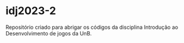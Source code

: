 # idj2023-2
Repositório criado para abrigar os códigos da disciplina Introdução ao Desenvolvimento de jogos da UnB.
